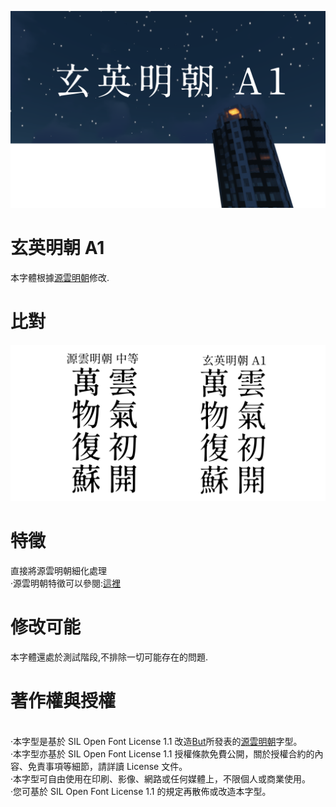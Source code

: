 ![image](https://github.com/KunYuBoGU/XuanYing-mincho-A1/blob/master/font/2019-05-29_15.57.19.png)
# 玄英明朝 A1
本字體根據[源雲明朝](https://github.com/ButTaiwan/genwan-font)修改.
# 比對
![image](https://github.com/KunYuBoGU/XuanYing-mincho-A1/blob/master/image/%E6%AF%94%E5%B0%8D.png)
# 特徵
直接將源雲明朝細化處理
<br>·源雲明朝特徵可以參閱:[這裡](https://github.com/ButTaiwan/genwan-font/blob/master/README.md)
# 修改可能
本字體還處於測試階段,不排除一切可能存在的問題.
# 著作權與授權
<br>·本字型是基於 SIL Open Font License 1.1 改造[But](https://github.com/ButTaiwan)所發表的[源雲明朝](https://github.com/ButTaiwan/genwan-font)字型。
<br>·本字型亦基於 SIL Open Font License 1.1 授權條款免費公開，關於授權合約的內容、免責事項等細節，請詳讀 License 文件。
<br>·本字型可自由使用在印刷、影像、網路或任何媒體上，不限個人或商業使用。
<br>·您可基於 SIL Open Font License 1.1 的規定再散佈或改造本字型。

